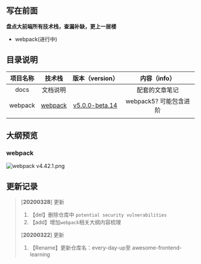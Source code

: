 ## 写在前面

**盘点大前端所有技术栈，查漏补缺，更上一层楼**

- webpack(进行中)

## 目录说明

| 项目名称 |               技术栈               |                   版本（version）                    |      内容（info）      |
| :------: | :--------------------------------: | :--------------------------------------------------: | :--------------------: |
|   docs   |              文档说明              |                                                      |     配套的文章笔记     |
| webpack  | [webpack](https://webpack.js.org/) | [v5.0.0-beta.14](https://github.com/webpack/webpack) | webpack5? 可能包含进阶 |
|          |                                    |                                                      |                        |

## 大纲预览

### webpack

![webpack v4.42.1.png](https://i.loli.net/2020/03/28/jklWIcBRhn7KLz4.png)

## 更新记录

>[**20200328**] 更新
>
>1. 【del】删除仓库中 `potential security vulnerabilities`
>2. 【add】增加`webpack`相关大纲内容梳理
>
>[**20200322**] 更新
>
>1. 【Rename】更新仓库名：every-day-up至 awesome-frontend-learning